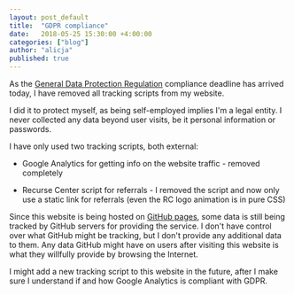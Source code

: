 ```yaml
---
layout: post_default
title:  "GDPR compliance"
date:   2018-05-25 15:30:00 +4:00:00
categories: ["blog"]
author: "alicja"
published: true
---
```

As the [General Data Protection Regulation](https://en.wikipedia.org/wiki/General_Data_Protection_Regulation) compliance deadline has 
arrived today, I have removed all tracking scripts from my website. 

I did it to protect myself, as being self-employed implies I'm a legal entity. I never collected any data
beyond user visits, be it personal information or passwords.

I have only used two tracking scripts, both external:
- Google Analytics for getting info on the website traffic - removed completely

- Recurse Center script for referrals - I removed the script and now only use a static link for referrals 
(even the RC logo animation is in pure CSS)

Since this website is being hosted on [GitHub pages](https://pages.github.com/), some data is still
being tracked by GitHub servers for providing the service. I don't have control over what GitHub might 
be tracking, but I don't provide any additional data to them. Any data GitHub might have on users 
after visiting this website is what they willfully provide by browsing the Internet.

I might add a new tracking script to this website in the future, after I make sure I understand if and how 
Google Analytics is compliant with GDPR.